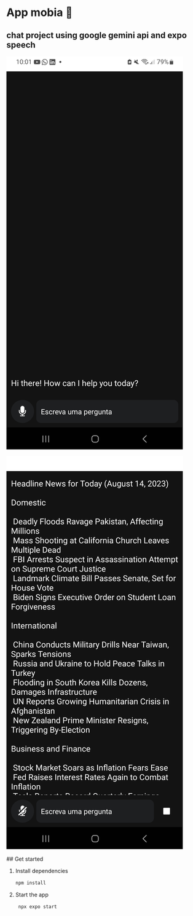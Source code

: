 # App mobia 👋

## chat project using google gemini api and expo speech
<div style="display:flex, flex-direction:row">
   
![](assets/images/mobiaapp1.png)
   
![](assets/images/mobiaapp.png)
</div>
## Get started

1. Install dependencies

   ```bash
   npm install
   ```

2. Start the app

   ```bash
    npx expo start
   ```

